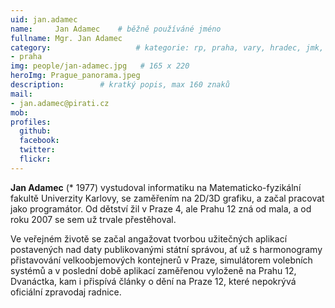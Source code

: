 ```yaml
---
uid: jan.adamec
name:     Jan Adamec  	# běžně používáné jméno
fullname: Mgr. Jan Adamec
category:                 	# kategorie: rp, praha, vary, hradec, jmk, senat
- praha
img: people/jan-adamec.jpg   # 165 x 220
heroImg: Prague_panorama.jpeg
description:      	# kratký popis, max 160 znaků
mail:
- jan.adamec@pirati.cz
mob:			 
profiles:
  github:       
  facebook:     
  twitter: 		  
  flickr:		  
---
```


**Jan Adamec** (* 1977) vystudoval informatiku na Matematicko-fyzikální fakultě Univerzity Karlovy, se zaměřením na 2D/3D grafiku, a začal pracovat jako programátor. Od dětství žil v Praze 4, ale Prahu 12 zná od mala, a od roku 2007 se sem už trvale přestěhoval.

Ve veřejném životě se začal angažovat tvorbou užitečných aplikací postavených nad daty publikovanými státní správou, ať už s harmonogramy přistavování velkoobjemových kontejnerů v Praze, simulátorem volebních systémů a v poslední době aplikací zaměřenou vyloženě na Prahu 12, Dvanáctka, kam i přispívá články o dění na Praze 12, které nepokrývá oficiální zpravodaj radnice.
